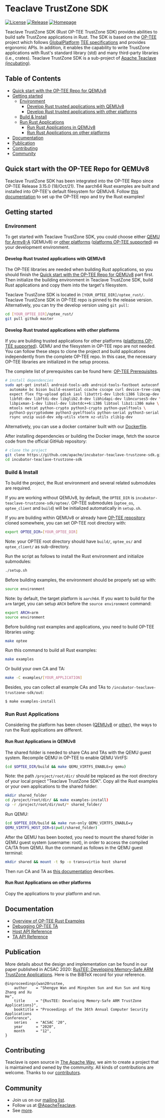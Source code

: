 # Teaclave TrustZone SDK

[![License](https://img.shields.io/badge/license-Apache-green.svg)](LICENSE)
[![Release](https://img.shields.io/github/v/tag/apache/incubator-teaclave-trustzone-sdk?label=release&sort=semver)](https://github.com/apache/incubator-teaclave-trustzone-sdk/releases)
[![Homepage](https://img.shields.io/badge/site-homepage-blue)](https://teaclave.apache.org/)

Teaclave TrustZone SDK (Rust OP-TEE TrustZone SDK) provides abilities to build
safe TrustZone applications in Rust. The SDK is based on the
[OP-TEE](https://www.op-tee.org/) project which follows
[GlobalPlatform](https://globalplatform.org/) [TEE
specifications](https://globalplatform.org/specs-library/tee-internal-core-api-specification/)
and provides ergonomic APIs. In addition, it enables the capability to write
TrustZone applications with Rust's standard library (std) and many third-party
libraries (i.e., crates). Teaclave TrustZone SDK is a sub-project of [Apache
Teaclave (incubating)](https://teaclave.apache.org/).

## Table of Contents

- [Quick start with the OP-TEE Repo for QEMUv8](#quick-start-with-the-op-tee-repo-for-qemuv8)
- [Getting started](#getting-started)
  - [Environment](#environment)
    - [Develop Rust trusted applications with QEMUv8](#develop-rust-trusted-applications-with-qemuv8)
    - [Develop Rust trusted applications with other platforms](#develop-rust-trusted-applications-with-other-platforms)
  - [Build & Install](#build--install)
  - [Run Rust Applications](#run-rust-applications)
    - [Run Rust Applications in QEMUv8](#run-rust-applications-in-qemuv8)
    - [Run Rust Applications on other platforms](#run-rust-applications-on-other-platforms)
- [Documentation](#documentation)
- [Publication](#publication)
- [Contributing](#contributing)
- [Community](#community)

## Quick start with the OP-TEE Repo for QEMUv8

Teaclave TrustZone SDK has been integrated into the OP-TEE Repo since OP-TEE
Release 3.15.0 (18/Oct/21). The aarch64 Rust examples are built and installed
into OP-TEE's default filesystem for QEMUv8. Follow [this
documentation](https://optee.readthedocs.io/en/latest/building/optee_with_rust.html)
to set up the OP-TEE repo and try the Rust examples!

## Getting started

### Environment

To get started with Teaclave TrustZone SDK, you could choose either [QEMU for
Armv8-A](#develop-rust-trusted-applications-with-qemuv8) (QEMUv8) or [other platforms](#develop-rust-trusted-applications-with-other-platforms) ([platforms OP-TEE
supported](https://optee.readthedocs.io/en/latest/general/platforms.html)) as
your development environment.

#### Develop Rust trusted applications with QEMUv8

The OP-TEE libraries are needed when building Rust applications, so you should
finish the [Quick start with the OP-TEE Repo for QEMUv8](#quick-start-with-the-op-tee-repo-for-qemuv8) part first. Then
initialize the building environment in Teaclave TrustZone SDK, build Rust
applications and copy them into the target's filesystem.

Teaclave TrustZone SDK is located in `[YOUR_OPTEE_DIR]/optee_rust/`. Teaclave
TrustZone SDK in OP-TEE repo is pinned to the release version. Alternatively,
you can try the develop version using `git pull`:

```sh
cd [YOUR_OPTEE_DIR]/optee_rust/
git pull github master
```

#### Develop Rust trusted applications with other platforms

If you are building trusted applications for other platforms ([platforms OP-TEE
supported](https://optee.readthedocs.io/en/latest/general/platforms.html)). QEMU
and the filesystem in OP-TEE repo are not needed.  You can follow these steps to
clone the project and build applications independently from the complete OP-TEE
repo. In this case, the necessary OP-TEE libraries are initialized in the setup
process.

The complete list of prerequisites can be found here: [OP-TEE
Prerequisites](https://optee.readthedocs.io/en/latest/building/prerequisites.html).

``` sh
# install dependencies
sudo apt-get install android-tools-adb android-tools-fastboot autoconf \
  automake bc bison build-essential ccache cscope curl device-tree-compiler \
  expect flex ftp-upload gdisk iasl libattr1-dev libc6:i386 libcap-dev \
  libfdt-dev libftdi-dev libglib2.0-dev libhidapi-dev libncurses5-dev \
  libpixman-1-dev libssl-dev libstdc++6:i386 libtool libz1:i386 make \
  mtools netcat python-crypto python3-crypto python-pyelftools \
  python3-pycryptodome python3-pyelftools python-serial python3-serial \
  rsync unzip uuid-dev xdg-utils xterm xz-utils zlib1g-dev
```

Alternatively, you can use a docker container built with our
[Dockerfile](Dockerfile).

After installing dependencies or building the Docker image, fetch the source code from the official GitHub repository:

``` sh
# clone the project
git clone https://github.com/apache/incubator-teaclave-trustzone-sdk.git
cd incubator-teaclave-trustzone-sdk
```

### Build & Install

To build the project, the Rust environment and several related submodules are required.

If you are working without QEMUv8, by default, the `OPTEE_DIR` is
  `incubator-teaclave-trustzone-sdk/optee/`. OP-TEE submodules (`optee_os`,
`optee_client` and `build`) will be initialized automatically in `setup.sh`.

If you are building within QEMUv8 or already have [OP-TEE repository](https://github.com/OP-TEE)  cloned
somewhere, you can set OP-TEE root directory with:

```sh
export OPTEE_DIR=[YOUR_OPTEE_DIR]
```

Note: your OPTEE root directory should have `build/`, `optee_os/` and 
`optee_client/` as sub-directory.

Run the script as follows to install the Rust environment and initialize submodules:

```sh
./setup.sh
```

Before building examples, the environment should be properly set up with:

``` sh
source environment
```

Note: by default, the target platform is `aarch64`. If you want to build for the `arm`
target, you can setup `ARCH` before the `source environment` command:

```sh
export ARCH=arm
source environment
```

Before building rust examples and applications, you need to build OP-TEE libraries using:

``` sh
make optee
```

Run this command to build all Rust examples:

``` sh
make examples
```

Or build your own CA and TA:

```sh
make -C examples/[YOUR_APPLICATION]
```

Besides, you can collect all
example CAs and TAs to `/incubator-teaclave-trustzone-sdk/out`:

```sh
$ make examples-install
```

### Run Rust Applications

Considering the platform has been chosen ([QEMUv8](#run-rust-applications-in-qemuv8) or [other](#run-rust-applications-on-other-platforms)), the ways to run the
Rust applications are different.

#### Run Rust Applications in QEMUv8

The shared folder is needed to share CAs and TAs with the QEMU guest system.
Recompile QEMU in OP-TEE to enable QEMU VirtFS:

```sh
(cd $OPTEE_DIR/build && make QEMU_VIRTFS_ENABLE=y qemu)
```

Note: the path `/project/root/dir/` should be replaced as the root directory of
your local project "Teaclave TrustZone SDK". Copy all the Rust examples or your
own applications to the shared folder:

```sh
mkdir shared_folder
cd /project/root/dir/ && make examples-install)
cp -r /project/root/dir/out/* shared_folder/
```

Run QEMU:

```sh
(cd $OPTEE_DIR/build && make run-only QEMU_VIRTFS_ENABLE=y
QEMU_VIRTFS_HOST_DIR=$(pwd)/shared_folder)
```

After the QEMU has been booted, you need to mount the shared folder in QEMU
guest system (username: root), in order to access the compiled CA/TA from QEMU.
Run the command as follows in the QEMU guest terminal:

```sh
mkdir shared && mount -t 9p -o trans=virtio host shared
```

Then run CA and TA as [this
documentation](https://optee.readthedocs.io/en/latest/building/optee_with_rust.html)
describes.

#### Run Rust Applications on other platforms

Copy the applications to your platform and run.

## Documentation

- [Overview of OP-TEE Rust
  Examples](https://teaclave.apache.org/trustzone-sdk-docs/overview-of-optee-rust-examples/)
- [Debugging OP-TEE
  TA](https://teaclave.apache.org/trustzone-sdk-docs/debugging-optee-ta.md/)
- [Host API
  Reference](https://teaclave.apache.org/api-docs/trustzone-sdk/optee-teec/)
- [TA API
  Reference](https://teaclave.apache.org/api-docs/trustzone-sdk/optee-utee/)

## Publication

More details about the design and implementation can be found in our paper
published in ACSAC 2020:
[RusTEE: Developing Memory-Safe ARM TrustZone
Applications](https://csis.gmu.edu/ksun/publications/ACSAC20_RusTEE_2020.pdf).
Here is the BiBTeX record for your reference.

```
@inproceedings{wan20rustee,
    author    = "Shengye Wan and Mingshen Sun and Kun Sun and Ning Zhang and Xu
He",
    title     = "{RusTEE: Developing Memory-Safe ARM TrustZone Applications}",
    booktitle = "Proceedings of the 36th Annual Computer Security Applications
Conference",
    series    = "ACSAC '20",
    year      = "2020",
    month     = "12",
}
```

## Contributing

Teaclave is open source in [The Apache
Way](https://www.apache.org/theapacheway/),
we aim to create a project that is maintained and owned by the community. All
kinds of contributions are welcome.
Thanks to our [contributors](https://teaclave.apache.org/contributors/).

## Community

- Join us on our [mailing
  list](https://lists.apache.org/list.html?dev@teaclave.apache.org).
- Follow us at [@ApacheTeaclave](https://twitter.com/ApacheTeaclave).
- See [more](https://teaclave.apache.org/community/).
